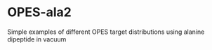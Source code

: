 # OPES-ala2
Simple examples of different OPES target distributions using alanine dipeptide in vacuum
